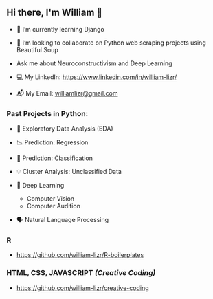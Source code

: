 ## Hi there, I'm William 👋

- 🌱 I’m currently learning Django
- 💼 I’m looking to collaborate on Python web scraping projects using Beautiful Soup

- Ask me about Neuroconstructivism and Deep Learning
  
- 💻 My LinkedIn: https://www.linkedin.com/in/william-lizr/
- 📬 My Email: williamlizr@gmail.com

### Past Projects in Python:
- 🔭 Exploratory Data Analysis (EDA) 
- 📉 Prediction: Regression
- 📂 Prediction: Classification
- 💡 Cluster Analysis: Unclassified Data
- 💭 Deep Learning
    -  Computer Vision
    -  Computer Audition
 
- 🗣 Natural Language Processing 

### R
- https://github.com/william-lizr/R-boilerplates

### HTML, CSS, JAVASCRIPT *(Creative Coding)*
- https://github.com/william-lizr/creative-coding
